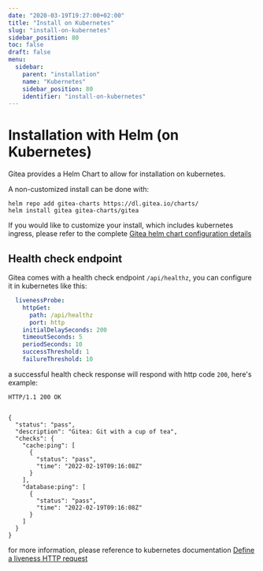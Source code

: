 ```yaml
---
date: "2020-03-19T19:27:00+02:00"
title: "Install on Kubernetes"
slug: "install-on-kubernetes"
sidebar_position: 80
toc: false
draft: false
menu:
  sidebar:
    parent: "installation"
    name: "Kubernetes"
    sidebar_position: 80
    identifier: "install-on-kubernetes"
---
```


# Installation with Helm (on Kubernetes)

Gitea provides a Helm Chart to allow for installation on kubernetes.

A non-customized install can be done with:

```
helm repo add gitea-charts https://dl.gitea.io/charts/
helm install gitea gitea-charts/gitea
```

If you would like to customize your install, which includes kubernetes ingress, please refer to the complete [Gitea helm chart configuration details](https://gitea.com/gitea/helm-chart/)

## Health check endpoint

Gitea comes with a health check endpoint `/api/healthz`, you can configure it in kubernetes like this:

```yaml
  livenessProbe:
    httpGet:
      path: /api/healthz
      port: http
    initialDelaySeconds: 200
    timeoutSeconds: 5
    periodSeconds: 10
    successThreshold: 1
    failureThreshold: 10
```

a successful health check response will respond with http code `200`, here's example:

```
HTTP/1.1 200 OK


{
  "status": "pass",
  "description": "Gitea: Git with a cup of tea",
  "checks": {
    "cache:ping": [
      {
        "status": "pass",
        "time": "2022-02-19T09:16:08Z"
      }
    ],
    "database:ping": [
      {
        "status": "pass",
        "time": "2022-02-19T09:16:08Z"
      }
    ]
  }
}
```

for more information, please reference to kubernetes documentation [Define a liveness HTTP request](https://kubernetes.io/docs/tasks/configure-pod-container/configure-liveness-readiness-startup-probes/#define-a-liveness-http-request)
